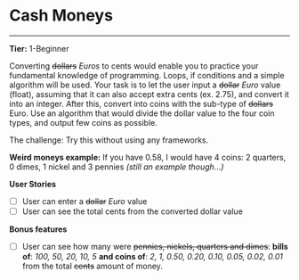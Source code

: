# Cash Moneys
---

**Tier:** 1-Beginner

Converting ~~dollars~~ *Euros* to cents would enable you to practice your fundamental knowledge of programming. Loops, if conditions and a simple algorithm will be used.
Your task is to let the user input a ~~dollar~~ *Euro* value (float), assuming that it can also accept extra cents (ex. 2.75), and convert it into an integer. After this, convert into coins with the sub-type of ~~dollars~~ Euro. Use an algorithm that would divide the dollar value to the four coin types, and output few coins as possible.

The challenge: Try this without using any frameworks.

**Weird moneys example:**
If you have 0.58, I would have 4 coins: 2 quarters, 0 dimes, 1 nickel and 3 pennies
*(still an example though...)*

**User Stories**

-   [ ] User can enter a ~~dollar~~ *Euro* value
-   [ ] User can see the total cents from the converted dollar value

**Bonus features**

-   [ ] User can see how many were ~~pennies, nickels, quarters and dimes~~:
**bills of**: *100, 50, 20, 10, 5*
 **and coins of**: *2, 1, 0.50, 0.20, 0.10, 0.05, 0.02, 0.01*
 from the total ~~cents~~ amount of money.